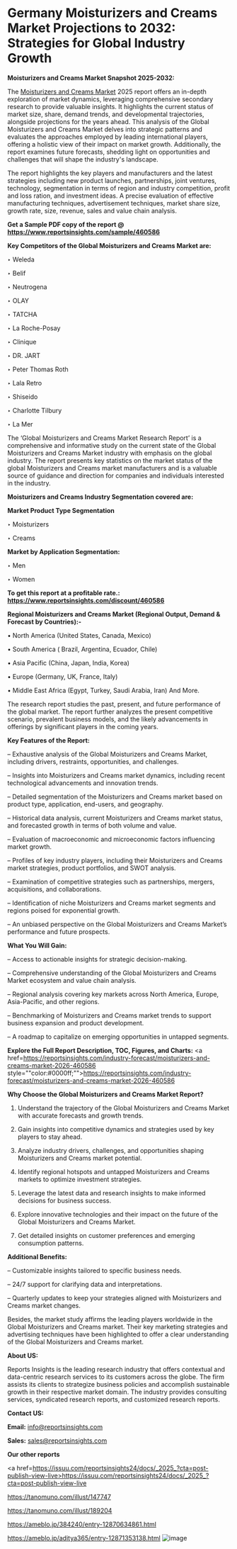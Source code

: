 # Germany Moisturizers and Creams Market Projections to 2032: Strategies for Global Industry Growth

<strong>Moisturizers and Creams Market Snapshot 2025-2032:</strong>

The <a href=https://www.reportsinsights.com/sample/460586>Moisturizers and Creams Market</a> 2025 report offers an in-depth exploration of market dynamics, leveraging comprehensive secondary research to provide valuable insights. It highlights the current status of market size, share, demand trends, and developmental trajectories, alongside projections for the years ahead. This analysis of the Global Moisturizers and Creams Market delves into strategic patterns and evaluates the approaches employed by leading international players, offering a holistic view of their impact on market growth. Additionally, the report examines future forecasts, shedding light on opportunities and challenges that will shape the industry's landscape.

The report highlights the key players and manufacturers and the latest strategies including new product launches, partnerships, joint ventures, technology, segmentation in terms of region and industry competition, profit and loss ration, and investment ideas. A precise evaluation of effective manufacturing techniques, advertisement techniques, market share size, growth rate, size, revenue, sales and value chain analysis.

<strong>Get a Sample PDF copy of the report @ <a href=https://www.reportsinsights.com/sample/460586 style=color:#0000ff;>https://www.reportsinsights.com/sample/460586</a></strong>

<strong>Key Competitors of the Global Moisturizers and Creams Market are:</strong>

‣ Weleda

‣ Belif

‣ Neutrogena

‣ OLAY

‣ TATCHA

‣ La Roche-Posay

‣ Clinique

‣ DR. JART

‣ Peter Thomas Roth

‣ Lala Retro

‣ Shiseido

‣ Charlotte Tilbury

‣ La Mer

The ‘Global Moisturizers and Creams Market Research Report’ is a comprehensive and informative study on the current state of the Global Moisturizers and Creams Market industry with emphasis on the global industry. The report presents key statistics on the market status of the global Moisturizers and Creams market manufacturers and is a valuable source of guidance and direction for companies and individuals interested in the industry.

<strong>Moisturizers and Creams Industry Segmentation covered are:</strong>

<strong>Market Product Type Segmentation</strong>

‣ Moisturizers

‣ Creams

<strong>Market by Application Segmentation:</strong>

‣ Men

‣ Women

<strong>To get this report at a profitable rate.: <a href=https://www.reportsinsights.com/discount/460586 style=color:#0000ff;>https://www.reportsinsights.com/discount/460586</a></strong>

<strong>Regional Moisturizers and Creams Market (Regional Output, Demand &amp; Forecast by Countries):-</strong>

• North America (United States, Canada, Mexico)

• South America ( Brazil, Argentina, Ecuador, Chile)

• Asia Pacific (China, Japan, India, Korea)

• Europe (Germany, UK, France, Italy)

• Middle East Africa (Egypt, Turkey, Saudi Arabia, Iran) And More.

The research report studies the past, present, and future performance of the global market. The report further analyzes the present competitive scenario, prevalent business models, and the likely advancements in offerings by significant players in the coming years.

<strong>Key Features of the Report:</strong>

– Exhaustive analysis of the Global Moisturizers and Creams Market, including drivers, restraints, opportunities, and challenges.

– Insights into Moisturizers and Creams market dynamics, including recent technological advancements and innovation trends.

– Detailed segmentation of the Moisturizers and Creams market based on product type, application, end-users, and geography.

– Historical data analysis, current Moisturizers and Creams market status, and forecasted growth in terms of both volume and value.

– Evaluation of macroeconomic and microeconomic factors influencing market growth.

– Profiles of key industry players, including their Moisturizers and Creams market strategies, product portfolios, and SWOT analysis.

– Examination of competitive strategies such as partnerships, mergers, acquisitions, and collaborations.

– Identification of niche Moisturizers and Creams market segments and regions poised for exponential growth.

– An unbiased perspective on the Global Moisturizers and Creams Market’s performance and future prospects.

<strong>What You Will Gain:</strong>

– Access to actionable insights for strategic decision-making.

– Comprehensive understanding of the Global Moisturizers and Creams Market ecosystem and value chain analysis.

– Regional analysis covering key markets across North America, Europe, Asia-Pacific, and other regions.

– Benchmarking of Moisturizers and Creams market trends to support business expansion and product development.

– A roadmap to capitalize on emerging opportunities in untapped segments.

<strong>Explore the Full Report Description, TOC, Figures, and Charts:</strong>
<a href=https://reportsinsights.com/industry-forecast/moisturizers-and-creams-market-2026-460586 style=""color:#0000ff;"">https://reportsinsights.com/industry-forecast/moisturizers-and-creams-market-2026-460586</a>

<strong>Why Choose the Global Moisturizers and Creams Market Report?</strong>

1. Understand the trajectory of the Global Moisturizers and Creams Market with accurate forecasts and growth trends.

2. Gain insights into competitive dynamics and strategies used by key players to stay ahead.

3. Analyze industry drivers, challenges, and opportunities shaping Moisturizers and Creams market potential.

4. Identify regional hotspots and untapped Moisturizers and Creams markets to optimize investment strategies.

5. Leverage the latest data and research insights to make informed decisions for business success.

6. Explore innovative technologies and their impact on the future of the Global Moisturizers and Creams Market.

7. Get detailed insights on customer preferences and emerging consumption patterns.

<strong>Additional Benefits:</strong>

– Customizable insights tailored to specific business needs.

– 24/7 support for clarifying data and interpretations.

– Quarterly updates to keep your strategies aligned with Moisturizers and Creams market changes.

Besides, the market study affirms the leading players worldwide in the Global Moisturizers and Creams market. Their key marketing strategies and advertising techniques have been highlighted to offer a clear understanding of the Global Moisturizers and Creams market.

<strong><strong>About US</strong>:</strong>

Reports Insights is the leading research industry that offers contextual and data-centric research services to its customers across the globe. The firm assists its clients to strategize business policies and accomplish sustainable growth in their respective market domain. The industry provides consulting services, syndicated research reports, and customized research reports.

<strong>Contact US:</strong>

<p class=><b>Email:</b> <a href=mailto:info@reportsinsights.com>info@reportsinsights.com</a></p>
<p class=><b>Sales:</b> <a href=mailto:sales@reportsinsights.com>sales@reportsinsights.com</a></p>

<strong>Our other reports</strong>

<a href=https://issuu.com/reportsinsights24/docs/_2025_?cta=post-publish-view-live>https://issuu.com/reportsinsights24/docs/_2025_?cta=post-publish-view-live</a>

<a href=https://tanomuno.com/illust/147747>https://tanomuno.com/illust/147747</a>

<a href=https://tanomuno.com/illust/189204>https://tanomuno.com/illust/189204</a>

<a href=https://ameblo.jp/384240/entry-12870634861.html>https://ameblo.jp/384240/entry-12870634861.html</a>

<a href=https://ameblo.jp/aditya365/entry-12871353138.html>https://ameblo.jp/aditya365/entry-12871353138.html</a>
![image](https://github.com/user-attachments/assets/2097ac9b-9ba4-4892-a3f8-f47e4bc1b5e1)
